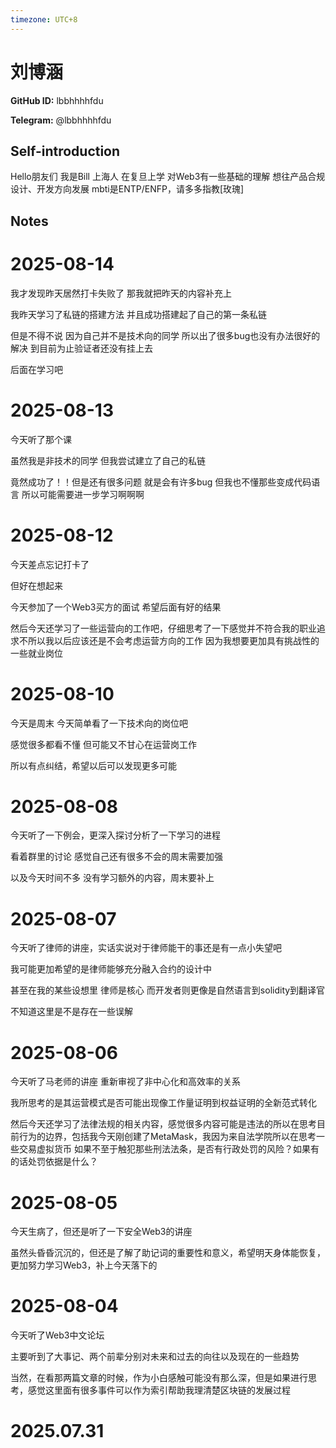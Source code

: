 ```yaml
---
timezone: UTC+8
---
```


# 刘博涵

**GitHub ID:** lbbhhhhfdu

**Telegram:** @lbbhhhhfdu

## Self-introduction

Hello朋友们 我是Bill 上海人 在复旦上学 对Web3有一些基础的理解 想往产品合规设计、开发方向发展 mbti是ENTP/ENFP，请多多指教[玫瑰]

## Notes

<!-- Content_START -->
# 2025-08-14

我才发现昨天居然打卡失败了 那我就把昨天的内容补充上

我昨天学习了私链的搭建方法 并且成功搭建起了自己的第一条私链

但是不得不说 因为自己并不是技术向的同学 所以出了很多bug也没有办法很好的解决
到目前为止验证者还没有挂上去

后面在学习吧

# 2025-08-13

今天听了那个课

虽然我是非技术的同学 但我尝试建立了自己的私链

竟然成功了！！但是还有很多问题 就是会有许多bug 但我也不懂那些变成代码语言 所以可能需要进一步学习啊啊啊

# 2025-08-12

今天差点忘记打卡了

但好在想起来

今天参加了一个Web3买方的面试 希望后面有好的结果

然后今天还学习了一些运营向的工作吧，仔细思考了一下感觉并不符合我的职业追求不所以我以后应该还是不会考虑运营方向的工作 因为我想要更加具有挑战性的一些就业岗位

# 2025-08-10

今天是周末 今天简单看了一下技术向的岗位吧

感觉很多都看不懂 但可能又不甘心在运营岗工作

所以有点纠结，希望以后可以发现更多可能

# 2025-08-08

今天听了一下例会，更深入探讨分析了一下学习的进程

看着群里的讨论 感觉自己还有很多不会的周末需要加强

以及今天时间不多 没有学习额外的内容，周末要补上

# 2025-08-07

今天听了律师的讲座，实话实说对于律师能干的事还是有一点小失望吧

我可能更加希望的是律师能够充分融入合约的设计中

甚至在我的某些设想里 律师是核心 而开发者则更像是自然语言到solidity到翻译官

不知道这里是不是存在一些误解

# 2025-08-06

今天听了马老师的讲座 重新审视了非中心化和高效率的关系

我所思考的是其运营模式是否可能出现像工作量证明到权益证明的全新范式转化

然后今天还学习了法律法规的相关内容，感觉很多内容可能是违法的所以在思考目前行为的边界，包括我今天刚创建了MetaMask，我因为来自法学院所以在思考一些交易虚拟货币 如果不至于触犯那些刑法法条，是否有行政处罚的风险？如果有的话处罚依据是什么？

# 2025-08-05

今天生病了，但还是听了一下安全Web3的讲座

虽然头昏昏沉沉的，但还是了解了助记词的重要性和意义，希望明天身体能恢复，更加努力学习Web3，补上今天落下的

# 2025-08-04

今天听了Web3中文论坛

主要听到了大事记、两个前辈分别对未来和过去的向往以及现在的一些趋势

当然，在看那两篇文章的时候，作为小白感触可能没有那么深，但是如果进行思考，感觉这里面有很多事件可以作为索引帮助我理清楚区块链的发展过程


# 2025.07.31


<!-- Content_END -->
